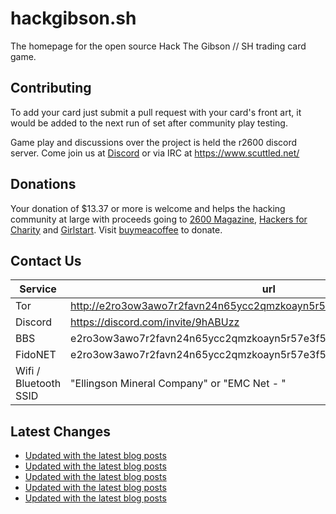 # hackgibson.sh
The homepage for the open source Hack The Gibson // SH trading card game.


## Contributing

To add your card just submit a pull request with your card's front art, it would be added to the next run of set after community play testing.

Game play and discussions over the project is held the r2600 discord server. Come join us at [Discord](https://discord.com/invite/9hABUzz) or via IRC at https://www.scuttled.net/


## Donations

Your donation of $13.37 or more is welcome and helps the hacking community at large with proceeds going to [2600 Magazine](https://2600.com/), [Hackers for Charity](https://hackersforcharity.org) and [Girlstart](https://girlstart.org).  Visit [buymeacoffee](https://www.buymeacoffee.com/hackgibson.sh) to donate.


## Contact Us

Service | url
-|-
Tor | http://e2ro3ow3awo7r2favn24n65ycc2qmzkoayn5r57e3f56nvjwdcgg32ad.onion
Discord | https://discord.com/invite/9hABUzz
BBS | e2ro3ow3awo7r2favn24n65ycc2qmzkoayn5r57e3f56nvjwdcgg32ad.onion:23
FidoNET | e2ro3ow3awo7r2favn24n65ycc2qmzkoayn5r57e3f56nvjwdcgg32ad.onion:24554
Wifi / Bluetooth SSID | "Ellingson Mineral Company" or "EMC Net - <fidonet address>"

## Latest Changes
<!-- BLOG-POST-LIST:START -->
- [Updated with the latest blog posts](https://github.com/DFW2600/hackgibson.sh/commit/7b1b1f763b60b7bf6b15bc1bd345190b3608820a)
- [Updated with the latest blog posts](https://github.com/DFW2600/hackgibson.sh/commit/798de81a04ed1961752fb62dc8f81fda83f6d5f3)
- [Updated with the latest blog posts](https://github.com/DFW2600/hackgibson.sh/commit/9478ffdd3ac1260b79dbf077dfc3728331b03352)
- [Updated with the latest blog posts](https://github.com/DFW2600/hackgibson.sh/commit/fdf09176dd3e6efb3ae59e4f61246e539a3b3a4b)
- [Updated with the latest blog posts](https://github.com/DFW2600/hackgibson.sh/commit/8d1a5f7b214828ab9458c38afabaeadb798052ef)
<!-- BLOG-POST-LIST:END -->
